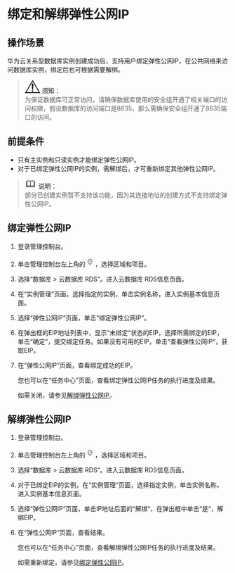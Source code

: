 # 绑定和解绑弹性公网IP<a name="zh-cn_topic_public_sqlserver_accessibility"></a>

## 操作场景<a name="zh-cn_topic_0192953725_section26758795194119"></a>

华为云关系型数据库实例创建成功后，支持用户绑定弹性公网IP，在公共网络来访问数据库实例，绑定后也可根据需要解绑。

>![](public_sys-resources/icon-notice.gif) **须知：**   
>为保证数据库可正常访问，请确保数据库使用的安全组开通了相关端口的访问权限，假设数据库的访问端口是8635，那么需确保安全组开通了8635端口的访问。  

## 前提条件<a name="zh-cn_topic_0192953725_section25123869979"></a>

-   只有主实例和只读实例才能绑定弹性公网IP。
-   对于已绑定弹性公网IP的实例，需解绑后，才可重新绑定其他弹性公网IP。

>![](public_sys-resources/icon-note.gif) **说明：**   
>部分已创建实例暂不支持该功能，因为其连接地址的创建方式不支持绑定弹性公网IP。  

## 绑定弹性公网IP<a name="zh-cn_topic_0192953725_section3199593620428"></a>

1.  登录管理控制台。
2.  单击管理控制台左上角的![](figures/Region灰色图标.png)，选择区域和项目。
3.  选择“数据库  \>  云数据库 RDS“。进入云数据库 RDS信息页面。
4.  在“实例管理“页面，选择指定的实例，单击实例名称，进入实例基本信息页面。
5.  选择“弹性公网IP“页面，单击“绑定弹性公网IP“。
6.  在弹出框的EIP地址列表中，显示“未绑定“状态的EIP，选择所需绑定的EIP，单击“确定“，提交绑定任务。如果没有可用的EIP，单击“查看弹性公网IP“，获取EIP。
7.  在“弹性公网IP“页面，查看绑定成功的EIP。

    您也可以在“任务中心”页面，查看绑定弹性公网IP任务的执行进度及结果。

    如需关闭，请参见[解绑弹性公网IP](#zh-cn_topic_0192953725_section186511510267)。


## 解绑弹性公网IP<a name="zh-cn_topic_0192953725_section186511510267"></a>

1.  登录管理控制台。
2.  单击管理控制台左上角的![](figures/Region灰色图标.png)，选择区域和项目。
3.  选择“数据库  \>  云数据库 RDS“。进入云数据库 RDS信息页面。
4.  对于已绑定EIP的实例，在“实例管理“页面，选择指定实例，单击实例名称，进入实例基本信息页面。
5.  选择“弹性公网IP“页面，单击IP地址后面的“解绑“，在弹出框中单击“是“，解绑EIP。
6.  在“弹性公网IP“页面，查看结果。

    您也可以在“任务中心”页面，查看解绑弹性公网IP任务的执行进度及结果。

    如需重新绑定，请参见[绑定弹性公网IP](#zh-cn_topic_0192953725_section3199593620428)。


